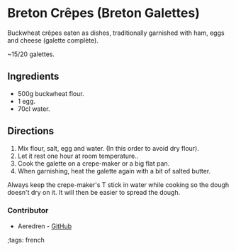 # Breton Crêpes (Breton Galettes)

Buckwheat crêpes eaten as dishes, traditionally garnished with ham, eggs and
cheese (galette complète).

~15/20 galettes.

## Ingredients

- 500g buckwheat flour.
- 1 egg.
- 70cl water.

## Directions

1. Mix flour, salt, egg and water. (In this order to avoid dry flour).
2. Let it rest one hour at room temperature..
3. Cook the galette on a crepe-maker or a big flat pan.
4. When garnishing, heat the galette again with a bit of salted butter.

Always keep the crepe-maker's T stick in water while cooking so the dough doesn't dry on it.
It will then be easier to spread the dough.

### Contributor

- Aeredren - [GitHub](https://github.com/Aeredren)

;tags: french
